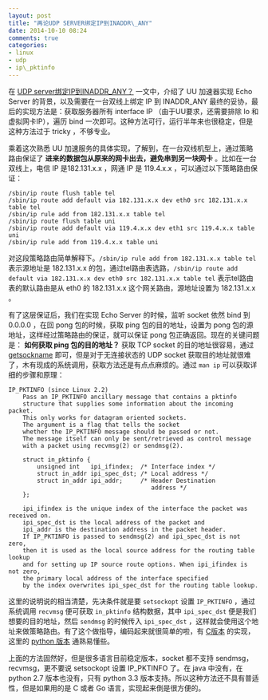```yaml
---
layout: post
title: "再论UDP SERVER绑定IP到INADDR\_ANY"
date: 2014-10-10 08:24
comments: true
categories: 
- linux
- udp
- ip\_pktinfo
---
```


在 [UDP server绑定IP到INADDR\_ANY？](/blog/2014/03/15/udp-server-bind-all-interfaces/) 一文中，介绍了 UU 加速器实现 Echo Server 的背景，以及需要在一台双线上绑定 IP 到 INADDR\_ANY 最终的妥协，最后的实现方法是：获取服务器所有 interface IP （由于UU要求，还需要排除 lo 和 虚拟网卡IP），遍历 bind 一次即可。这种方法可行，运行半年来也很稳定，但是这种方法过于 tricky ，不够专业。

乘着这次熟悉 UU 加速服务的具体实现，了解到，在一台双线机型上，通过策略路由保证了 **进来的数据包从原来的网卡出去，避免串到另一块网卡** 。比如在一台双线上，电信 IP 是182.131.x.x ，网通 IP 是 119.4.x.x ，可以通过以下策略路由保证：

    /sbin/ip route flush table tel
    /sbin/ip route add default via 182.131.x.x dev eth0 src 182.131.x.x table tel
    /sbin/ip rule add from 182.131.x.x table tel
    /sbin/ip route flush table uni
    /sbin/ip route add default via 119.4.x.x dev eth1 src 119.4.x.x table uni
    /sbin/ip rule add from 119.4.x.x table uni


对这段策略路由简单解释下。`/sbin/ip rule add from 182.131.x.x table tel` 表示源地址是 182.131.x.x 的包，通过tel路由表选路，`/sbin/ip route add default via 182.131.x.x dev eth0 src 182.131.x.x table tel` 表示tel路由表的默认路由是从 eth0 的 182.131.x.x 这个网关路由，源地址设置为 182.131.x.x 。

有了这层保证后，我们在实现 Echo Server 的时候，监听 socket 依然 bind 到 0.0.0.0 ，在回 pong 包的时候，获取 ping 包的目的地址，设置为 pong 包的源地址，这样经过策略路由的保证，就可以保证 pong 包正确返回。现在的关键问题是： **如何获取 ping 包的目的地址？** 获取 TCP socket 的目的地址很容易，通过 [getsockname](http://linux.die.net/man/2/getsockname) 即可，但是对于无连接状态的 UDP socket 获取目的地址就很难了，木有现成的系统调用，获取方法还是有点点麻烦的。通过 `man ip` 可以获取详细的步骤和原理：

    IP_PKTINFO (since Linux 2.2)
        Pass an IP_PKTINFO ancillary message that contains a pktinfo 
        structure that supplies some information about the incoming packet. 
        This only works for datagram oriented sockets. 
        The argument is a flag that tells the socket 
        whether the IP_PKTINFO message should be passed or not. 
        The message itself can only be sent/retrieved as control message 
        with a packet using recvmsg(2) or sendmsg(2).
        
        struct in_pktinfo {
            unsigned int   ipi_ifindex;  /* Interface index */
            struct in_addr ipi_spec_dst; /* Local address */
            struct in_addr ipi_addr;     /* Header Destination
                                            address */
        };
        
        ipi_ifindex is the unique index of the interface the packet was received on. 
        ipi_spec_dst is the local address of the packet and 
        ipi_addr is the destination address in the packet header. 
        If IP_PKTINFO is passed to sendmsg(2) and ipi_spec_dst is not zero, 
        then it is used as the local source address for the routing table lookup 
        and for setting up IP source route options. When ipi_ifindex is not zero, 
        the primary local address of the interface specified 
        by the index overwrites ipi_spec_dst for the routing table lookup.
        
这里的说明说的相当清楚，先决条件就是要 `setsockopt` 设置 `IP_PKTINFO` ，通过系统调用 `recvmsg` 便可获取 `in_pktinfo` 结构数据，其中 `ipi_spec_dst` 便是我们想要的目的地址，然后 `sendmsg` 的时候传入 `ipi_spec_dst` ，这样就会使用这个地址来做策略路由。有了这个做指导，编码起来就很简单的啦，有 [C版本](http://stackoverflow.com/a/5309155/649723) 的实现，这里的 [python 版本](http://carnivore.it/2012/10/12/python3.3_sendmsg_and_recvmsg) 通熟易懂些。

上面的方法固然好，但是很多语言目前稳定版本，socket 都不支持 sendmsg，recvmsg，更不要说 setsockopt 设置 IP\_PKTINFO 了。在 java 中没有，在 python 2.7 版本也没有，只有 python 3.3 版本支持。所以这种方法还不具有普适性，但是如果用的是 C 或者 Go 语言，实现起来倒是很方便的。
